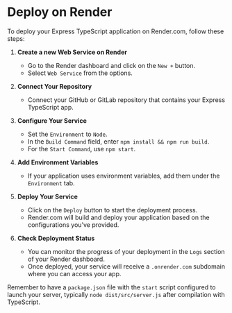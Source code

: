 # Deploy on Render

To deploy your Express TypeScript application on Render.com, follow these steps:

1. **Create a new Web Service on Render**

   - Go to the Render dashboard and click on the `New +` button.
   - Select `Web Service` from the options.

2. **Connect Your Repository**

   - Connect your GitHub or GitLab repository that contains your Express TypeScript app.

3. **Configure Your Service**

   - Set the `Environment` to `Node`.
   - In the `Build Command` field, enter `npm install && npm run build`.
   - For the `Start Command`, use `npm start`.

4. **Add Environment Variables**

   - If your application uses environment variables, add them under the `Environment` tab.

5. **Deploy Your Service**

   - Click on the `Deploy` button to start the deployment process.
   - Render.com will build and deploy your application based on the configurations you've provided.

6. **Check Deployment Status**

   - You can monitor the progress of your deployment in the `Logs` section of your Render dashboard.
   - Once deployed, your service will receive a `.onrender.com` subdomain where you can access your app.

Remember to have a `package.json` file with the `start` script configured to launch your server, typically `node dist/src/server.js` after compilation with TypeScript.
